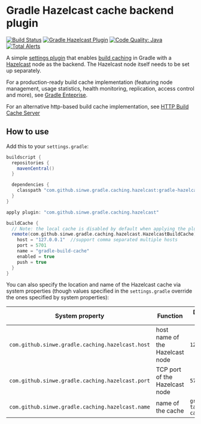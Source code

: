 # Gradle Hazelcast cache backend plugin

[![Build Status](https://travis-ci.org/sinwe/gradle-hazelcast-plugin.svg?branch=master)](https://travis-ci.org/sinwe/gradle-hazelcast-plugin)
[![Gradle Hazelcast Plugin](https://maven-badges.herokuapp.com/maven-central/com.github.sinwe.gradle.caching.hazelcast/gradle-hazelcast-plugin/badge.svg?style=plastic)](http://mvnrepository.com/artifact/com.github.sinwe.gradle.caching.hazelcast/gradle-hazelcast-plugin)
[![Code Quality: Java](https://img.shields.io/lgtm/grade/java/g/sinwe/gradle-hazelcast-plugin.svg?logo=lgtm&logoWidth=18)](https://lgtm.com/projects/g/sinwe/gradle-hazelcast-plugin/context:java)
[![Total Alerts](https://img.shields.io/lgtm/alerts/g/sinwe/gradle-hazelcast-plugin.svg?logo=lgtm&logoWidth=18)](https://lgtm.com/projects/g/sinwe/gradle-hazelcast-plugin/alerts)

A simple [settings plugin](https://docs.gradle.org/current/dsl/org.gradle.api.initialization.Settings.html) that enables [build caching](https://guides.gradle.org/using-build-cache/) in Gradle with a [Hazelcast](http://hazelcast.org) node as the backend. The Hazelcast node itself needs to be set up separately.

For a production-ready build cache implementation (featuring node management, usage statistics, health monitoring, replication, access control and more), see [Gradle Enteprise](https://gradle.com/build-cache).

For an alternative http-based build cache implementation, see [HTTP Build Cache Server](https://github.com/sinwe/http-gradle-cache-server)

## How to use

Add this to your `settings.gradle`:

```groovy
buildscript {
  repositories {
    mavenCentral()
  }

  dependencies {
    classpath "com.github.sinwe.gradle.caching.hazelcast:gradle-hazelcast-plugin:0.13"
  }
}

apply plugin: "com.github.sinwe.gradle.caching.hazelcast"

buildCache {
  // Note: the local cache is disabled by default when applying the plugin
  remote(com.github.sinwe.gradle.caching.hazelcast.HazelcastBuildCache) {
    host = "127.0.0.1"  //support comma separated multiple hosts
    port = 5701
    name = "gradle-build-cache"
    enabled = true
    push = true
  }
}
```

You can also specify the location and name of the Hazelcast cache via system properties (though values specified in the `settings.gradle` override the ones specified by system properties):

System property                                  | Function                        | Default value
------------------------------------------------ | ------------------------------- | ------------
`com.github.sinwe.gradle.caching.hazelcast.host` | host name of the Hazelcast node | `127.0.0.1`
`com.github.sinwe.gradle.caching.hazelcast.port` | TCP port of the Hazelcast node  | `5701`
`com.github.sinwe.gradle.caching.hazelcast.name` | name of the cache               | `gradle-task-cache`
